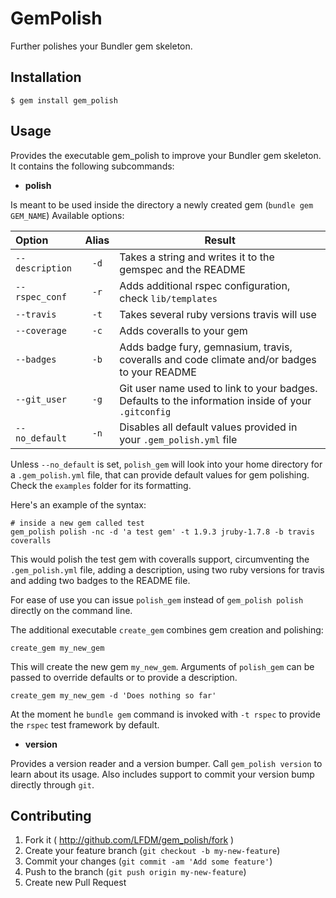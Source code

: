 # GemPolish

Further polishes your Bundler gem skeleton.

## Installation

    $ gem install gem_polish

## Usage

Provides the executable gem_polish to improve your Bundler gem skeleton.
It contains the following subcommands:

- __polish__

Is meant to be used inside the directory a newly created gem (`bundle gem GEM_NAME`)
Available options:

|      Option      | Alias | Result |
|:---------------- |:-----:| ------ |
| `--description`    | `-d` | Takes a string and writes it to the gemspec and the README |
| `--rspec_conf`     | `-r` | Adds additional rspec configuration, check `lib/templates` |
| `--travis`         | `-t` | Takes several ruby versions travis will use |
| `--coverage`       | `-c` | Adds coveralls to your gem |
| `--badges`         | `-b` | Adds badge fury, gemnasium, travis, coveralls and code climate and/or badges to your README |
| `--git_user`       | `-g` | Git user name used to link to your badges. Defaults to the information inside of your `.gitconfig` |
| `--no_default`     | `-n` | Disables all default values provided in your `.gem_polish.yml` file |

Unless `--no_default` is set, `polish_gem` will look into your home
directory for a `.gem_polish.yml` file, that can provide default values
for gem polishing. Check the `examples` folder for its formatting.

Here's an example of the syntax:
```
# inside a new gem called test
gem_polish polish -nc -d 'a test gem' -t 1.9.3 jruby-1.7.8 -b travis coveralls
```
This would polish the test gem with coveralls support,
circumventing the `.gem_polish.yml` file, adding a description,
using two ruby versions for travis and adding two badges to the
README file. 

For ease of use you can issue `polish_gem` instead of `gem_polish
polish` directly on the command line.

The additional executable `create_gem` combines gem creation and polishing:
``` 
create_gem my_new_gem
```
This will create the new gem `my_new_gem`. Arguments of `polish_gem` can
be passed to override defaults or to provide a description.
```
create_gem my_new_gem -d 'Does nothing so far'
```
At the moment he `bundle gem` command is invoked with `-t rspec` to
provide the `rspec` test framework by default.

- __version__

Provides a version reader and a version bumper. Call `gem_polish
version` to learn about its usage. Also includes support to commit your
version bump directly through `git`.


## Contributing

1. Fork it ( http://github.com/LFDM/gem_polish/fork )
2. Create your feature branch (`git checkout -b my-new-feature`)
3. Commit your changes (`git commit -am 'Add some feature'`)
4. Push to the branch (`git push origin my-new-feature`)
5. Create new Pull Request
